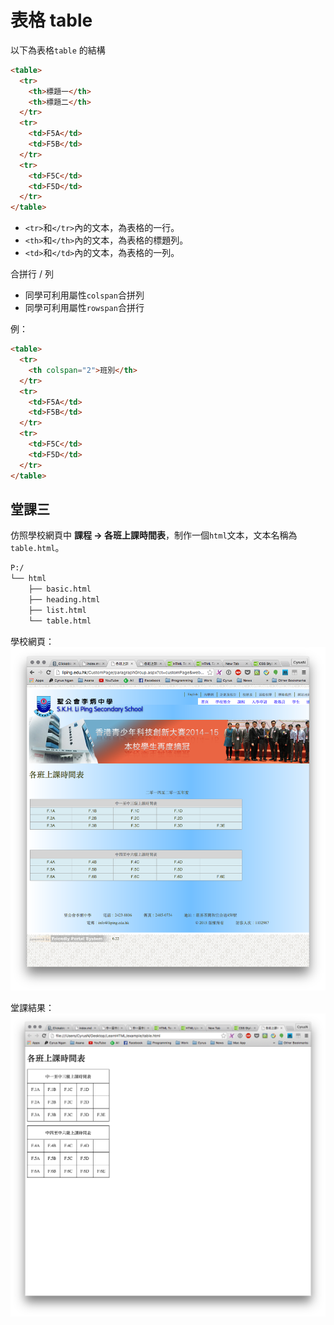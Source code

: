 # 表格 table
以下為表格`table` 的結構

```html
<table>
  <tr>
    <th>標題一</th>
    <th>標題二</th>
  </tr>
  <tr>
    <td>F5A</td>
    <td>F5B</td>
  </tr>
  <tr>
    <td>F5C</td>
    <td>F5D</td>
  </tr>
</table>
```

- `<tr>`和`</tr>`內的文本，為表格的一行。
- `<th>`和`</th>`內的文本，為表格的標題列。
- `<td>`和`</td>`內的文本，為表格的一列。

合拼行 / 列
- 同學可利用屬性`colspan`合拼列
- 同學可利用屬性`rowspan`合拼行

例：

```html
<table>
  <tr>
    <th colspan="2">班別</th>
  </tr>
  <tr>
    <td>F5A</td>
    <td>F5B</td>
  </tr>
  <tr>
    <td>F5C</td>
    <td>F5D</td>
  </tr>
</table>
```

## 堂課三  

仿照學校網頁中 **課程 -> 各班上課時間表**，制作一個`html`文本，文本名稱為`table.html`。

``` txt
P:/
└── html
    ├── basic.html
    ├── heading.html
    ├── list.html
    └── table.html
```

學校網頁：
![table01](./image/table01.png)

堂課結果：
![table02](./image/table02.png)
